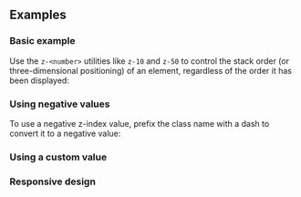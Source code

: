 <ApiTable
  rows=
/>

## Examples

### Basic example

Use the `z-<number>` utilities like `z-10` and `z-50` to control the stack order (or three-dimensional positioning) of an element, regardless of the order it has been displayed:

### Using negative values

To use a negative z-index value, prefix the class name with a dash to convert it to a negative value:

### Using a custom value

### Responsive design
